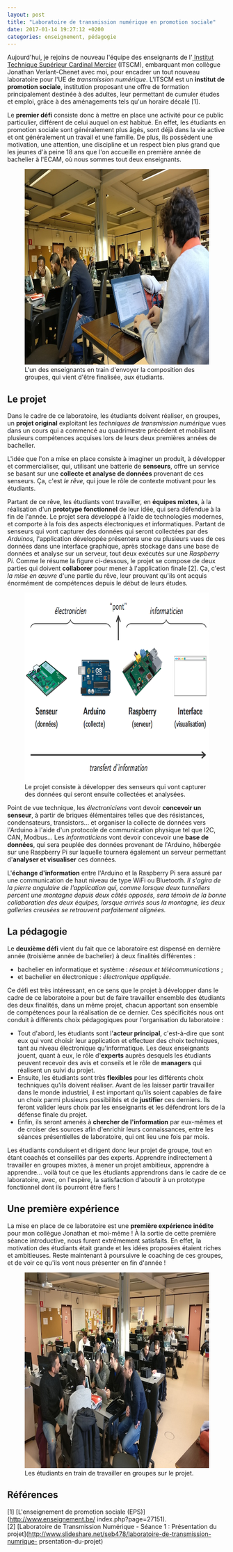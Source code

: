```yaml
---
layout: post
title: "Laboratoire de transmission numérique en promotion sociale"
date: 2017-01-14 19:27:12 +0200
categories: enseignement, pédagogie
---
```


Aujourd'hui, je rejoins de nouveau l'équipe des enseignants de l'<a
href="http://www.cardinalmercier-promotionsociale.be/spip2012/index.php">
Institut Technique Supérieur Cardinal Mercier</a> (ITSCM), embarquant mon
collègue Jonathan Verlant-Chenet avec moi, pour encadrer un tout nouveau
laboratoire pour l'UE de _transmission numérique_. L'ITSCM est un **institut
de promotion sociale**, institution proposant une offre de formation
principalement destinée à des adultes, leur permettant de cumuler
études et emploi, grâce à des aménagements tels qu'un horaire décalé [1].

Le **premier défi** consiste donc à mettre en place une activité pour ce public
particulier, différent de celui auquel on est habitué. En effet, les étudiants
en promotion sociale sont généralement plus âgés, sont déjà dans la vie
active et ont généralement un travail et une famille. De plus, ils possèdent
une motivation, une attention, une discipline et un respect bien plus grand que
les jeunes d'à peine 18 ans que l'on accueille en première année de bachelier à
l'ECAM, où nous sommes tout deux enseignants.

<figure>
  <img src="/images/blog/labo-transmission-numerique-prof.jpg" width="800"
  height="450" alt="Prof qui prépare un document" />
  <figcaption>L'un des enseignants en train d'envoyer la composition
  des groupes, qui vient d'être finalisée, aux étudiants.</figcaption>
</figure>

## Le projet

Dans le cadre de ce laboratoire, les étudiants doivent réaliser, en groupes,
un **projet original** exploitant les _techniques de transmission numérique_
vues dans un cours qui a commencé au quadrimestre précédent et
mobilisant plusieurs compétences acquises lors de leurs deux premières années
de bachelier.

L'idée que l'on a mise en place consiste à imaginer un produit, à développer et
commercialiser, qui, utilisant une batterie de **senseurs**, offre un service se
basant sur une **collecte et analyse de données** provenant de ces senseurs. Ça,
c'est _le rêve_, qui joue le rôle de contexte motivant pour les étudiants.

Partant de ce rêve, les étudiants vont travailler, en **équipes mixtes**, à la
réalisation d'un **prototype fonctionnel** de leur idée, qui sera défendue à
la fin de l'année. Le projet sera développé à l'aide de technologies modernes,
et comporte à la fois des aspects électroniques et informatiques. Partant de
senseurs qui vont capturer des données qui seront collectées par des
_Arduinos_, l'application développée présentera une ou plusieurs vues de ces
données dans une interface graphique, après stockage dans une base de données
et analyse sur un serveur, tout deux exécutés sur une _Raspberry Pi_. Comme le
résume la figure ci-dessous, le projet se compose de deux parties qui doivent
**collaborer** pour mener à l'application finale [2]. Ça, c'est _la mise en
œuvre_ d'une partie du rêve, leur prouvant qu'ils ont acquis énormément de
compétences depuis le début de leurs études.

<figure>
  <img src="/images/blog/labo-transmission-numerique-vue-globale.png"
  width="677" height="435" alt="Vue globale du projet" />
  <figcaption>Le projet consiste à développer des senseurs qui vont
  capturer des données qui seront ensuite collectées et analysées.</figcaption>
</figure>

Point de vue technique, les _électroniciens_ vont devoir **concevoir un
senseur**, à partir de briques élémentaires telles que des résistances,
condensateurs, transistors... et organiser la collecte de données vers
l'Arduino à l'aide d'un protocole de communication physique tel que I2C, CAN,
Modbus... Les _informaticiens_ vont devoir concevoir une **base de données**,
qui sera peuplée des données provenant  de l'Arduino, hébergée sur une
Raspberry Pi sur laquelle tournera également un serveur permettant d'**analyser
et visualiser** ces données.

L'**échange d'information** entre l'Arduino et la Raspberry Pi sera assuré par
une communication de haut niveau de type WiFi ou Bluetooth. _Il s'agira de la
pierre angulaire de l'application qui, comme lorsque deux tunneliers percent une
montagne depuis deux côtés opposés, sera témoin de la bonne collaboration des
deux équipes, lorsque arrivés sous la montagne, les deux galleries creusées se
retrouvent parfaitement alignées._

## La pédagogie

Le **deuxième défi** vient du fait que ce laboratoire est dispensé en 
dernière année (troisième année de bachelier) à deux finalités différentes :

- bachelier en informatique et système : _réseaux et télécommunications_ ;
- et bachelier en électronique : _électronique appliquée_.

Ce défi est très intéressant, en ce sens que le projet à développer dans le
cadre de ce laboratoire a pour but de faire travailler ensemble des étudiants
des deux finalités, dans un même projet, chacun apportant son ensemble de
compétences pour la réalisation de ce dernier. Ces spécificités nous ont 
conduit à différents choix pédagogiques pour l'organisation du laboratoire :

- Tout d'abord, les étudiants sont l'**acteur principal**, c'est-à-dire que
  sont eux qui vont choisir leur application et effectuer des choix techniques,
  tant au niveau électronique qu'informatique. Les deux enseignants jouent,
  quant à eux, le rôle d'**experts** auprès desquels les étudiants peuvent
  recevoir des avis et conseils et le rôle de **managers** qui réalisent un
  suivi du projet.
- Ensuite, les étudiants sont très **flexibles** pour les différents choix 
  techniques qu'ils doivent réaliser. Avant de les laisser partir travailler
  dans le monde industriel, il est important qu'ils soient capables de faire un
  choix parmi plusieurs possibilités et de **justifier** ces derniers. Ils
  feront valider leurs choix par les enseignants et les défendront lors de la
  défense finale du projet.
- Enfin, ils seront amenés à **chercher de l'information** par eux-mêmes et de
  croiser des sources afin d'enrichir leurs connaissances, entre les séances
  présentielles de laboratoire, qui ont lieu une fois par mois.

Les étudiants conduisent et dirigent donc leur projet de groupe, tout en étant
coachés et conseillés par des experts. Apprendre indirectement à travailler
en groupes mixtes, à mener un projet ambitieux, apprendre à apprendre... voilà
tout ce que les étudiants apprendrons dans le cadre de ce laboratoire, avec, on
l'espère, la satisfaction d'aboutir à un prototype fonctionnel dont ils pourront
être fiers !

## Une première expérience

La mise en place de ce laboratoire est une **première expérience inédite** pour
mon collègue Jonathan et moi-même ! À la sortie de cette première séance
introductive, nous furent extrêmement satisfaits. En effet, la motivation des 
étudiants était grande et les idées proposées étaient riches et ambitieuses.
Reste maintenant à poursuivre le coaching de ces groupes, et de voir ce qu'ils
vont nous présenter en fin d'année !

<figure>
  <img src="/images/blog/labo-transmission-numerique-students.jpg" width="800"
  height="450" alt="Étudiants qui travaillent" />
  <figcaption>Les étudiants en train de travailler en groupes sur le
  projet.</figcaption>
</figure>

## Références

[1] [L'enseignement de promotion sociale (EPS)](http://www.enseignement.be/
index.php?page=27151).<br/>
[2] [Laboratoire de Transmission Numérique - Séance 1 : Présentation du
projet](http://www.slideshare.net/seb478/laboratoire-de-transmission-numrique-
prsentation-du-projet)
